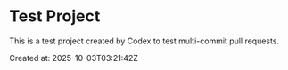 # Test Project

This is a test project created by Codex to test multi-commit pull requests.

Created at: 2025-10-03T03:21:42Z
